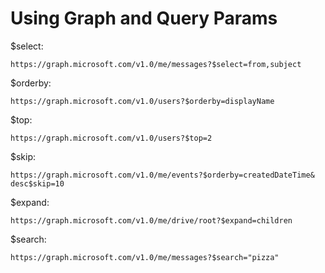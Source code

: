 # Using Graph and Query Params

$select:

```
https://graph.microsoft.com/v1.0/me/messages?$select=from,subject
```

$orderby:

```
https://graph.microsoft.com/v1.0/users?$orderby=displayName
```

$top:

```
https://graph.microsoft.com/v1.0/users?$top=2
```

$skip:

```
https://graph.microsoft.com/v1.0/me/events?$orderby=createdDateTime& desc$skip=10
```

$expand:

```
https://graph.microsoft.com/v1.0/me/drive/root?$expand=children
```

$search:

```
https://graph.microsoft.com/v1.0/me/messages?$search="pizza"
```

